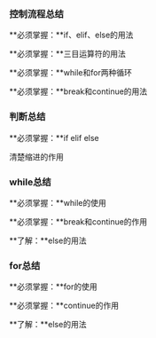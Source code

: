 ### 控制流程总结

**必须掌握：**if、elif、else的用法

**必须掌握：**三目运算符的用法

**必须掌握：**while和for两种循环

**必须掌握：**break和continue的用法

### 判断总结

**必须掌握：**if elif else

清楚缩进的作用

### while总结

**必须掌握：**while的使用

**必须掌握：**break和continue的作用

**了解：**else的用法

### for总结

**必须掌握：**for的使用

**必须掌握：**continue的作用

**了解：**else的用法


